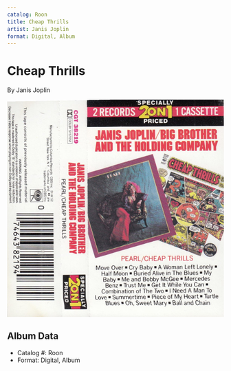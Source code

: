 ```yaml
---
catalog: Roon
title: Cheap Thrills
artist: Janis Joplin
format: Digital, Album
---
```


# Cheap Thrills

By Janis Joplin

![](../../assets/albumcovers/Janis_Joplin-Cheap_Thrills.png)

## Album Data

- Catalog #: Roon
- Format: Digital, Album

